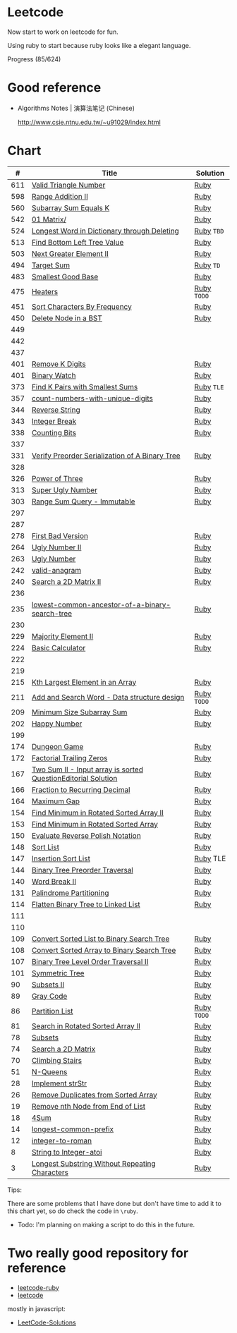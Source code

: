 # Leetcode

Now start to work on leetcode for fun.

Using ruby to start because ruby looks like a elegant language.

Progress (85/624)

# Good reference

- Algorithms Notes | 演算法笔记 (Chinese)

  http://www.csie.ntnu.edu.tw/~u91029/index.html

# Chart

| # | Title | Solution |
|---|-------|----------|
| 611 | [Valid Triangle Number](https://leetcode.com/problems/valid-triangle-number/) | [Ruby](./ruby/Q611/Q611.rb) |
| 598 | [Range Addition II](https://leetcode.com/problems/range-addition-ii/#/description) | [Ruby](./ruby/Q598/Q598.rb) |
| 560 | [Subarray Sum Equals K](https://leetcode.com/problems/subarray-sum-equals-k/) | [Ruby](./ruby/Q560/Q560.rb) |
| 542 | [01 Matrix/](https://leetcode.com/problems/01-matrix/) | [Ruby](./ruby/Q542/Q542.rb) |
| 524 | [Longest Word in Dictionary through Deleting](https://leetcode.com/problems/longest-word-in-dictionary-through-deleting/#/description) | [Ruby](./ruby/Q524/Q524.rb) `TBD` |
| 513 | [Find Bottom Left Tree Value](https://leetcode.com/problems/find-bottom-left-tree-value/) | [Ruby](./ruby/Q513/Q513.rb) |
| 503 | [Next Greater Element II](https://leetcode.com/problems/next-greater-element-ii/) | [Ruby](./ruby/Q503/Q503.rb) |
| 494 | [Target Sum](https://leetcode.com/problems/target-sum/) | [Ruby](./ruby/Q494/Q494.rb) `TD`|
| 483 | [Smallest Good Base](https://leetcode.com/problems/smallest-good-base/) | [Ruby](./ruby/Q483/Q483.rb) |
| 475 | [Heaters](https://leetcode.com/problems/heaters/) | [Ruby](./ruby/Q475/Q475.rb) `TODO` |
| 451 | [Sort Characters By Frequency](https://leetcode.com/problems/sort-characters-by-frequency/) | [Ruby](./ruby/Q451/Q451.rb)
| 450 | [Delete Node in a BST](https://leetcode.com/problems/delete-node-in-a-bst/) | [Ruby](./ruby/Q450/Q450.rb) |
| 449 |
| 442 |
| 437 |
| 401 | [Remove K Digits](https://leetcode.com/problems/remove-k-digits/) | [Ruby](./ruby/Q402/Q402.rb) |
| 401 | [Binary Watch](https://leetcode.com/problems/binary-watch/) | [Ruby](./ruby/Q401/Q401.rb) |
| 373 | [Find K Pairs with Smallest Sums](https://leetcode.com/problems/find-k-pairs-with-smallest-sums/?tab=Description) | [Ruby](./ruby/Q373/Q373.rb) `TLE`|
| 357 | [count-numbers-with-unique-digits](https://leetcode.com/problems/count-numbers-with-unique-digits/) | [Ruby](./ruby/Q357/Q357.rb) |
| 344 | [Reverse String](https://leetcode.com/problems/reverse-string/) | [Ruby](./ruby/Q344/Q344.rb) |
| 343 | [Integer Break](https://leetcode.com/problems/integer-break/) | [Ruby](./ruby/Q343/Q343.rb) |
| 338 | [Counting Bits](https://leetcode.com/problems/counting-bits/) | [Ruby](./ruby/Q338/Q338.rb) | 
| 337 |
| 331 | [Verify Preorder Serialization of A Binary Tree](https://leetcode.com/problems/verify-preorder-serialization-of-a-binary-tree/) | [Ruby](./ruby/Q331/Q331.rb) |
| 328 |
| 326 | [Power of Three](https://leetcode.com/problems/power-of-three/) | [Ruby](.ruby/Q326/Q326.rb) |
| 313 | [Super Ugly Number](https://leetcode.com/problems/super-ugly-number/) | [Ruby](./ruby/Q313/Q313.rb) |
| 303 | [Range Sum Query - Immutable ](https://leetcode.com/problems/range-sum-query-immutable/) | [Ruby](./ruby/Q303/Q303.rb) |
| 297 |
| 287 |
| 278 | [First Bad Version](https://leetcode.com/problems/first-bad-version/) | [Ruby](./ruby/Q278/Q278.rb) |
| 264 | [Ugly Number II](https://leetcode.com/problems/ugly-number-ii/) | [Ruby](./ruby/Q264/Q264.rb) | 
| 263 | [Ugly Number](https://leetcode.com/problems/ugly-number/) | [Ruby](./ruby/Q263/Q263.rb) |
| 242 | [valid-anagram](https://leetcode.com/problems/valid-anagram/)| [Ruby](./ruby/Q242/Q242.rb) |
| 240 | [Search a 2D Matrix II](https://leetcode.com/problems/search-a-2d-matrix-ii/) | [Ruby](./ruby/Q240/Q240.rb) | 
| 236 |
| 235 | [lowest-common-ancestor-of-a-binary-search-tree](https://leetcode.com/problems/lowest-common-ancestor-of-a-binary-search-tree/) | [Ruby](./ruby/Q235/Q235.rb) |
| 230 |
| 229 | [Majority Element II](https://leetcode.com/problems/majority-element-ii/) | [Ruby](./ruby/Q229/Q229.rb) |
| 224 | [Basic Calculator](https://leetcode.com/problems/basic-calculator/) | [Ruby](./ruby/Q224/Q224.rb) | 
| 222 |
| 219 |
| 215 | [Kth Largest Element in an Array](https://leetcode.com/problems/kth-largest-element-in-an-array) | [Ruby](./ruby/Q215/Q215.rb) |
| 211 | [Add and Search Word - Data structure design](https://leetcode.com/problems/add-and-search-word-data-structure-design/) | [Ruby](./ruby/Q211/Q211.rb) `TODO` |
| 209 | [Minimum Size Subarray Sum](https://leetcode.com/problems/minimum-size-subarray-sum/) | [Ruby](./ruby/Q209/Q209.rb) |
| 202 | [Happy Number](https://leetcode.com/problems/happy-number/) | [Ruby](./ruby/Q202/Q202.rb) |
| 199 |
| 174 | [Dungeon Game](https://leetcode.com/problems/dungeon-game/) | [Ruby](./ruby/Q174/Q174.rb) |
| 172 | [Factorial Trailing Zeros](https://leetcode.com/problems/factorial-trailing-zeroes/) | [Ruby](./ruby/Q172/Q172.rb) |
| 167 | [Two Sum II - Input array is sorted  QuestionEditorial Solution](https://leetcode.com/problems/two-sum-ii-input-array-is-sorted/) | [Ruby](./ruby/Q167/Q167.rb) |
| 166 | [Fraction to Recurring Decimal](https://leetcode.com/problems/fraction-to-recurring-decimal/) | [Ruby](./ruby/Q166/Q166.rb) |
| 164 | [Maximum Gap](https://leetcode.com/problems/maximum-gap/) | [Ruby](./ruby/Q164/Q164.rb) |
| 154 | [Find Minimum in Rotated Sorted Array II](https://leetcode.com/problems/find-minimum-in-rotated-sorted-array-ii/) | [Ruby](./ruby/Q154/Q154.rb) |
| 153 | [Find Minimum in Rotated Sorted Array](https://leetcode.com/problems/find-minimum-in-rotated-sorted-array/) | [Ruby](./ruby/Q153/Q153.rb) |
| 150 | [Evaluate Reverse Polish Notation](https://leetcode.com/problems/evaluate-reverse-polish-notation/) | [Ruby](./ruby/Q150/Q150.rb) |
| 148 | [Sort List](https://leetcode.com/problems/sort-list/) | [Ruby](./ruby/Q148/Q148.rb) |
| 147 | [Insertion Sort List](https://leetcode.com/problems/insertion-sort-list/) | [Ruby](./ruby/Q147/Q147.rb) TLE |
| 144 | [Binary Tree Preorder Traversal](https://leetcode.com/problems/binary-tree-preorder-traversal/) | [Ruby](./ruby/Q144/Q144.rb) |
| 140 | [Word Break II](https://leetcode.com/problems/word-break-ii/) | [Ruby](./ruby/Q140/Q140.rb) |
| 131 | [Palindrome Partitioning](https://leetcode.com/problems/palindrome-partitioning/) | [Ruby](./ruby/Q131/Q131.rb) | 
| 114 | [Flatten Binary Tree to Linked List](https://leetcode.com/problems/flatten-binary-tree-to-linked-list/) | [Ruby](./ruby/Q114/Q114.rb) |
| 111 |
| 110 |
| 109 | [Convert Sorted List to Binary Search Tree](https://leetcode.com/problems/convert-sorted-list-to-binary-search-tree/) | [Ruby](./ruby/Q109/Q109.rb) |
| 108 | [Convert Sorted Array to Binary Search Tree](https://leetcode.com/problems/convert-sorted-array-to-binary-search-tree/) | [Ruby](./ruby/Q108/Q108.rb) |
| 107 | [Binary Tree Level Order Traversal II](https://leetcode.com/problems/binary-tree-level-order-traversal-ii/) | [Ruby](./ruby/Q107/Q107.rb) |
| 101 | [Symmetric Tree](https://leetcode.com/problems/symmetric-tree/) | [Ruby](./ruby/Q101/Q101.rb) |
| 90  | [Subsets II](https://leetcode.com/problems/subsets-ii/) | [Ruby](./ruby/Q90/Q90.rb) |
| 89  | [Gray Code](https://leetcode.com/problems/gray-code/) | [Ruby](./ruby/Q89/Q89.rb) |
| 86  | [Partition List](https://leetcode.com/problems/partition-list/) | [Ruby](./ruby/Q86/Q86.rb) `TODO`|
| 81  | [Search in Rotated Sorted Array II](https://leetcode.com/problems/https://leetcode.com/problems/search-in-rotated-sorted-array-ii/) | [Ruby](./ruby/Q81/Q81.rb) |
| 78  | [Subsets](https://leetcode.com/problems/subsets) | [Ruby](./ruby/Q78/Q78.rb) |
| 74  | [Search a 2D Matrix](https://leetcode.com/problems/search-a-2d-matrix/) | [Ruby](./ruby/Q74/Q74.rb) |
| 70  | [Climbing Stairs](https://leetcode.com/problems/climbing-stairs/) | [Ruby](./ruby/Q70/Q70.rb) |
| 51  | [N-Queens](https://leetcode.com/problems/n-queens/) | [Ruby](./ruby/Q51/Q51.rb) |
| 28  | [Implement strStr](https://leetcode.com/problems/implement-strstr/) | [Ruby](./ruby/Q28/Q28.rb) |
| 26  | [Remove Duplicates from Sorted Array](https://leetcode.com/problems/remove-duplicates-from-sorted-array/) | [Ruby](./ruby/Q26/Q26.rb) |
| 19  | [Remove nth Node from End of List](https://leetcode.com/problems/remove-nth-node-from-end-of-list/) | [Ruby](./ruby/Q19/Q19.rb) |
| 18  | [4Sum](https://leetcode.com/problems/4sum/) | [Ruby](./ruby/Q18/Q18.rb) |
| 14  | [longest-common-prefix](https://leetcode.com/problems/longest-common-prefix/) | [Ruby](./ruby/Q14/Q14.rb) |
| 12  | [integer-to-roman](https://leetcode.com/problems/integer-to-roman/) | [Ruby](./ruby/Q12/Q12.rb) |
| 8   | [String to Integer-atoi](https://leetcode.com/problems/string-to-integer-atoi/) | [Ruby](./ruby/Q8/Q8.rb) |
| 3   | [Longest Substring Without Repeating Characters](https://leetcode.com/problems/longest-substring-without-repeating-characters/) | [Ruby](./ruby/Q3/Q3.rb) |

Tips:

There are some problems that I have done but don't have time to add it to this chart yet, so do check the code in `\ruby`.

- Todo: I'm planning on making a script to do this in the future.

# Two really good repository for reference

- [leetcode-ruby](https://github.com/shichao-an/leetcode-ruby)
- [leetcode](https://github.com/0x01f7/leetcode)

mostly in javascript:

- [LeetCode-Solutions](https://github.com/iplus26/LeetCode-Solutions)
